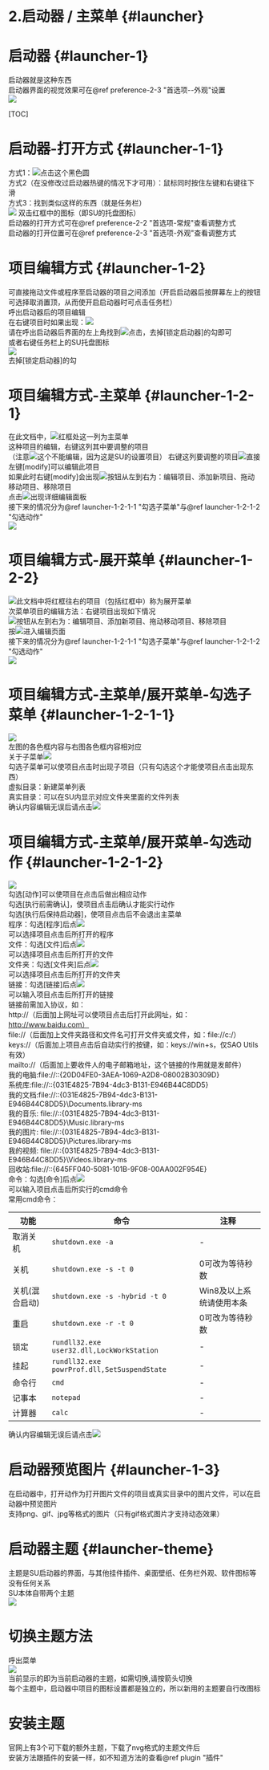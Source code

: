 
# 2.启动器 / 主菜单 {#launcher}

# 启动器 {#launcher-1}
启动器就是这种东西<br>
启动器界面的视觉效果可在@ref preference-2-3 "首选项--外观"设置<br>
![](Images/temp/3-1-1.jpg)

[TOC]

# 启动器-打开方式 {#launcher-1-1}
方式1：![](Images/temp/3-1-1-1.jpg)点击这个黑色圆<br>
方式2（在没修改过启动器热键的情况下才可用）：鼠标同时按住左键和右键往下滑<br>
方式3：找到类似这样的东西（就是任务栏）<br>
![](Images/temp/3-1-1-2.jpg)
双击红框中的图标（即SU的托盘图标）<br>
启动器的打开方式可在@ref preference-2-2 "首选项-常规"查看调整方式<br>
启动器的打开位置可在@ref preference-2-3 "首选项-外观"查看调整方式

# 项目编辑方式 {#launcher-1-2}
可直接拖动文件或程序至启动器的项目之间添加（开启启动器后按屏幕左上的按钮可选择取消置顶，从而使开启启动器时可点击任务栏）<br>
呼出启动器后的项目编辑<br>
在右键项目时如果出现：![](Images/temp/3-1-2-1.jpg)<br>
请在呼出启动器后界面的左上角找到![](Images/temp/3-1-2-2.jpg)点击，去掉[锁定启动器]的勾即可<br>
或者右键任务栏上的SU托盘图标<br>
![](Images/temp/3-1-2-3.jpg)<br>
去掉[锁定启动器]的勾<br>

# 项目编辑方式-主菜单 {#launcher-1-2-1}
在此文档中，![](Images/temp/3-1-2-1-1.jpg)红框处这一列为主菜单<br>
这种项目的编辑，右键这列其中要调整的项目<br>
（注意![](Images/temp/3-1-2-1-2.jpg)这个不能编辑，因为这是SU的设置项目）<brr>
右键这列要调整的项目![](Images/temp/3-1-2-1-3.jpg)直接左键[modify]可以编辑此项目<br>
如果此时右键[modify]会出现![](Images/temp/3-1-2-1-4.jpg)按钮从左到右为：编辑项目、添加新项目、拖动移动项目、移除项目<br>
点击![](Images/temp/3-1-2-1-5.jpg)出现详细编辑面板<br>
接下来的情况分为@ref launcher-1-2-1-1 "勾选子菜单"与@ref launcher-1-2-1-2 "勾选动作"<br>
![](Images/temp/3-1-2-1-6.jpg)<br>

# 项目编辑方式-展开菜单 {#launcher-1-2-2}
![](Images/temp/3-1-2-2-1.jpg)此文档中将红框往右的项目（包括红框中）称为展开菜单<br>
次菜单项目的编辑方法：右键项目出现如下情况<br>
![](Images/temp/3-1-2-2-2.jpg)按钮从左到右为：编辑项目、添加新项目、拖动移动项目、移除项目<br>
按![](Images/temp/3-1-2-1-5.jpg)进入编辑页面<br>
接下来的情况分为@ref launcher-1-2-1-1 "勾选子菜单"与@ref launcher-1-2-1-2 "勾选动作"<br>
![](Images/temp/3-1-2-1-6.jpg)

# 项目编辑方式-主菜单/展开菜单-勾选子菜单 {#launcher-1-2-1-1}
![](Images/temp/3-1-2-1-1-1.jpg)<br>
左图的各色框内容与右图各色框内容相对应<br>
关于子菜单![](Images/temp/3-1-2-1-1-2.jpg)<br>
勾选子菜单可以使项目点击时出现子项目（只有勾选这个才能使项目点击出现东西）<br>
虚拟目录：新建菜单列表<br>
真实目录：可以在SU内显示对应文件夹里面的文件列表<br>
确认内容编辑无误后请点击![](Images/temp/3-1-2-1-1-3.jpg)

# 项目编辑方式-主菜单/展开菜单-勾选动作 {#launcher-1-2-1-2}
![](Images/temp/3-1-2-1-2-1.jpg)<br>
勾选[动作]可以使项目在点击后做出相应动作<br>
勾选[执行前需确认]，使项目点击后确认才能实行动作<br>
勾选[执行后保持启动器]，使项目点击后不会退出主菜单<br>
程序：勾选[程序]后点![](Images/temp/3-1-2-1-2-2.jpg)<br>
可以选择项目点击后所打开的程序<br>
文件：勾选[文件]后点![](Images/temp/3-1-2-1-2-2.jpg)<br>
可以选择项目点击后所打开的文件<br>
文件夹：勾选[文件夹]后点![](Images/temp/3-1-2-1-2-2.jpg)<br>
可以选择项目点击后所打开的文件夹<br>
链接：勾选[链接]后点![](Images/temp/3-1-2-1-2-2.jpg)<br>
可以输入项目点击后所打开的链接<br>
链接前需加入协议，如：<br>
http://（后面加上网址可以使项目点击后打开此网址，如：http://www.baidu.com）<br>
file://（后面加上文件夹路径和文件名可打开文件夹或文件，如：file://c:/）<br>
keys://（后面加上项目点击后自动实行的按键，如：keys://win+s，仅SAO Utils有效）<br>
mailto://（后面加上要收件人的电子邮箱地址，这个链接的作用就是发邮件）<br>
我的电脑:file://::{20D04FE0-3AEA-1069-A2D8-08002B30309D}<br>
系统库:file://::{031E4825-7B94-4dc3-B131-E946B44C8DD5}<br>
我的文档:file://::{031E4825-7B94-4dc3-B131-E946B44C8DD5}\\Documents.library-ms<br>
我的音乐: file://::{031E4825-7B94-4dc3-B131-E946B44C8DD5}\\Music.library-ms<br>
我的图片: file://::{031E4825-7B94-4dc3-B131-E946B44C8DD5}\\Pictures.library-ms<br>
我的视频: file://::{031E4825-7B94-4dc3-B131-E946B44C8DD5}\\Videos.library-ms<br>
回收站:file://::{645FF040-5081-101B-9F08-00AA002F954E}<br>
命令：勾选[命令]后点![](Images/temp/3-1-2-1-2-2.jpg)<br>
可以输入项目点击后所实行的cmd命令<br>
常用cmd命令：<br>

|功能|命令|注释|
|-|-|-|
|取消关机|`shutdown.exe -a`|-|
|关机|`shutdown.exe -s -t 0`|0可改为等待秒数|
|关机(混合启动)|`shutdown.exe -s -hybrid -t 0`|Win8及以上系统请使用本条|
|重启|`shutdown.exe -r -t 0`|0可改为等待秒数|
|锁定|`rundll32.exe user32.dll,LockWorkStation`|-|
|挂起|`rundll32.exe powrProf.dll,SetSuspendState`|-|
|命令行|`cmd`|-|
|记事本|`notepad`|-|
|计算器|`calc`|-|
确认内容编辑无误后请点击![](Images/temp/3-1-2-1-1-3.jpg)

# 启动器预览图片 {#launcher-1-3}
在启动器中，打开动作为打开图片文件的项目或真实目录中的图片文件，可以在启动器中预览图片<br>
支持png、gif、jpg等格式的图片（只有gif格式图片才支持动态效果）

# 启动器主题 {#launcher-theme}

主题是SU启动器的界面，与其他挂件插件、桌面壁纸、任务栏外观、软件图标等没有任何关系<br>
SU本体自带两个主题<br>
![](Images/temp/4-2.jpg)<br>
# 切换主题方法
呼出菜单<br>
![](Images/temp/4-3.jpg)<br>
当前显示的即为当前启动器的主题，如需切换,请按箭头切换<br>
每个主题中，启动器中项目的图标设置都是独立的，所以新用的主题要自行改图标
# 安装主题
官网上有3个可下载的额外主题，下载了nvg格式的主题文件后<br>
安装方法跟插件的安装一样，如不知道方法的查看@ref plugin "插件"<br>
